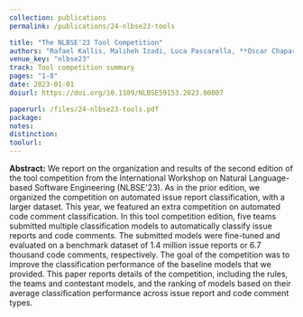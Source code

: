 ```yaml
---
collection: publications
permalink: /publications/24-nlbse23-tools

title: "The NLBSE'23 Tool Competition"
authors: "Rafael Kallis, Maliheh Izadi, Luca Pascarella, **Oscar Chaparro**, and Pooja Rani"
venue_key: "nlbse23"
track: Tool competition summary
pages: "1-8"
date: 2023-01-01
doiurl: https://doi.org/10.1109/NLBSE59153.2023.00007

paperurl: /files/24-nlbse23-tools.pdf
package: 
notes: 
distinction: 
toolurl: 
---
```


**Abstract:** We report on the organization and results of the second edition of the tool competition from the International Workshop on Natural Language-based Software Engineering (NLBSE'23). As in the prior edition, we organized the competition on automated issue report classification, with a larger dataset. This year, we featured an extra competition on automated code comment classification. In this tool competition edition, five teams submitted multiple classification models to automatically classify issue reports and code comments. The submitted models were fine-tuned and evaluated on a benchmark dataset of 1.4 million issue reports or 6.7 thousand code comments, respectively. The goal of the competition was to improve the classification performance of the baseline models that we provided. This paper reports details of the competition, including the rules, the teams and contestant models, and the ranking of models based on their average classification performance across issue report and code comment types.